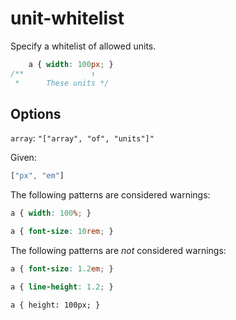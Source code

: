# unit-whitelist

Specify a whitelist of allowed units.

```css
    a { width: 100px; }
/**               ↑
 *      These units */
```

## Options

`array`: `"["array", "of", "units"]"`

Given:

```js
["px", "em"]
```

The following patterns are considered warnings:

```css
a { width: 100%; }
```

```css
a { font-size: 10rem; }
```

The following patterns are *not* considered warnings:

```css
a { font-size: 1.2em; }
```

```css
a { line-height: 1.2; }
```

```
a { height: 100px; }
```
